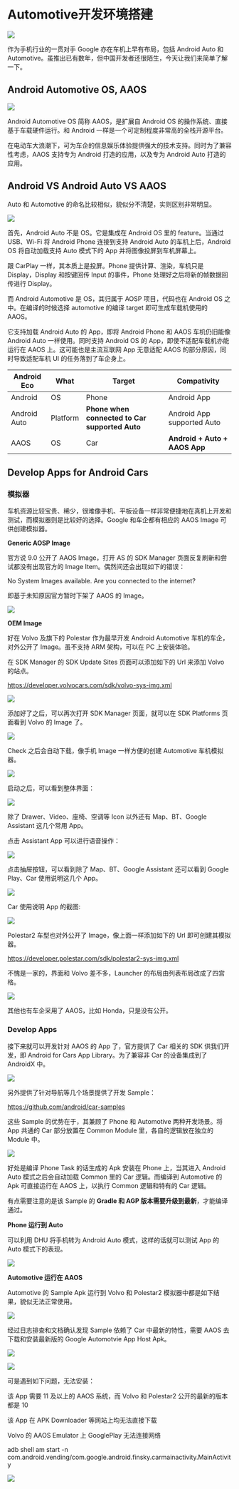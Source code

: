 # Automotive开发环境搭建



![](img/google01.webp)

作为手机行业的一贯对手 Google 亦在车机上早有布局，包括 Android Auto 和 Automotive。虽推出已有数年，但中国开发者还很陌生，今天让我们来简单了解一下。

## Android Automotive OS, AAOS

![](img/google02.png)

Android Automotive OS 简称 AAOS，是扩展自 Android OS 的操作系统、直接基于车载硬件运行。和 Android 一样是一个可定制程度非常高的全栈开源平台。

在电动车大浪潮下，可为车企的信息娱乐体验提供强大的技术支持。同时为了兼容性考虑，AAOS 支持专为 Android 打造的应用，以及专为 Android Auto 打造的应用。

## Android VS Android Auto VS AAOS

Auto 和 Automotive 的命名比较相似，貌似分不清楚，实则区别非常明显。

![](img/google03.webp)

首先，Android Auto 不是 OS。它是集成在 Android OS 里的 feature。当通过 USB、Wi-Fi 将 Android Phone 连接到支持 Android Auto 的车机上后，Android OS 将自动加载支持 Auto 模式下的 App 并将图像投屏到车机屏幕上。

跟 CarPlay 一样，其本质上是投屏。Phone 提供计算、渲染，车机只是 Display，Display 和按键回传 Input 的事件，Phone 处理好之后将新的帧数据回传进行 Display。

而 Android Automotive 是 OS，其归属于 AOSP 项目，代码也在 Android OS 之中。在编译的时候选择 automotive 的编译 target 即可生成车载机使用的 AAOS。

它支持加载 Android Auto 的 App，即将 Android Phone 和 AAOS 车机仍旧能像 Android Auto 一样使用。同时支持 Android OS 的 App，即使不适配车载机亦能运行在 AAOS 上。这可能也是主流互联网 App 无意适配 AAOS 的部分原因，同时导致适配车机 UI 的任务落到了车企身上。

| Android Eco  | What     | Target                                         | Compativity                   |
| ------------ | -------- | ---------------------------------------------- | ----------------------------- |
| Android      | OS       | Phone                                          | Android App                   |
| Android Auto | Platform | **Phone when connected to Car supported Auto** | Android App supported Auto    |
| AAOS         | OS       | Car                                            | **Android + Auto + AAOS App** |

## Develop Apps for Android Cars 

### 模拟器

车机资源比较宝贵、稀少，很难像手机、平板设备一样非常便捷地在真机上开发和测试，而模拟器则是比较好的选择。Google 和车企都有相应的 AAOS Image 可供创建模拟器。

**Generic AOSP Image**

官方说 9.0 公开了 AAOS Image，打开 AS 的 SDK Manager 页面反复刷新和尝试都没有出现官方的 Image Item。偶然间还会出现如下的错误：

No System Images available. Are you connected to the internet?

即基于未知原因官方暂时下架了 AAOS 的 Image。

![](img/google04.webp)

**OEM Image**

好在 Volvo 及旗下的 Polestar 作为最早开发 Android Automotive 车机的车企，对外公开了 Image。虽不支持 ARM 架构，可以在 PC 上安装体验。

在 SDK Manager 的 SDK Update Sites 页面可以添加如下的 Url 来添加 Volvo 的站点。

https://developer.volvocars.com/sdk/volvo-sys-img.xml

![](img/google05.webp)

添加好了之后，可以再次打开 SDK Manager 页面，就可以在 SDK Platforms 页面看到 Volvo 的 Image 了。

![](img/google06.png)

Check 之后会自动下载，像手机 Image 一样方便的创建 Automotive 车机模拟器。

![](img/google07.png)

启动之后，可以看到整体界面：

![](img/google08.png)

除了 Drawer、Video、座椅、空调等 Icon 以外还有 Map、BT、Google Assistant 这几个常用 App。

点击 Assistant App 可以进行语音操作：

![](img/google09.png)

点击抽屉按钮，可以看到除了 Map、BT、Google Assistant 还可以看到 Google Play、Car 使用说明这几个 App。

![](img/google10.png)

Car 使用说明 App 的截图:

![](img/google11.png)

Polestar2 车型也对外公开了 Image，像上面一样添加如下的 Url 即可创建其模拟器。

https://developer.polestar.com/sdk/polestar2-sys-img.xml

不愧是一家的，界面和 Volvo 差不多，Launcher 的布局由列表布局改成了四宫格。

![](img/google12.png)

其他也有车企采用了 AAOS，比如 Honda，只是没有公开。

### Develop Apps

接下来就可以开发针对 AAOS 的 App 了，官方提供了 Car 相关的 SDK 供我们开发，即 Android for Cars App Library。为了兼容非 Car 的设备集成到了 AndroidX 中。

![](img/google13.png)

另外提供了针对导航等几个场景提供了开发 Sample：

https://github.com/android/car-samples

这些 Sample 的优势在于，其兼顾了 Phone 和 Automotive 两种开发场景。将 App 共通的 Car 部分放置在 Common Module 里，各自的逻辑放在独立的 Module 中。

![](img/google14.webp)

好处是编译 Phone Task 的话生成的 Apk 安装在 Phone 上，当其进入 Android Auto 模式之后会自动加载 Common 里的 Car 逻辑。而编译到 Automotive 的 Apk 可直接运行在 AAOS 上，以执行 Common 逻辑和特有的 Car 逻辑。

有点需要注意的是该 Sample 的 **Gradle 和 AGP 版本需要升级到最新**，才能编译通过。

**Phone 运行到 Auto**

可以利用 DHU 将手机转为 Android Auto 模式，这样的话就可以测试 App 的 Auto 模式下的表现。

![](img/google15.webp)

**Automotive 运行在 AAOS**

Automotive 的 Sample Apk 运行到 Volvo 和 Polestar2 模拟器中都是如下结果，貌似无法正常使用。

![](img/google16.webp)

经过日志排查和文档确认发现 Sample 依赖了 Car 中最新的特性，需要 AAOS 去下载和安装最新版的 Google Automotvie App Host Apk。

![](img/google17.png)

![](img/google18.webp)

可是遇到如下问题，无法安装：

该 App 需要 11 及以上的 AAOS 系统，而 Volvo 和 Polestar2 公开的最新的版本都是 10

该 App 在 APK Downloader 等网站上均无法直接下载

Volvo 的 AAOS Emulator 上 GooglePlay 无法连接网络

adb shell am start -n com.android.vending/com.google.android.finsky.carmainactivity.MainActivity

![](img/google19.webp)




